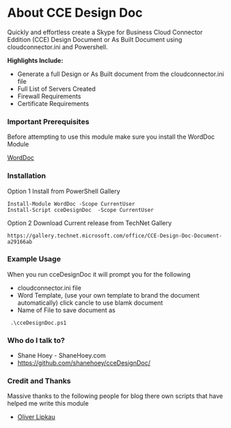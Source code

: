 # About CCE Design Doc #

Quickly and effortless create a Skype for Business Cloud Connector Eddition (CCE) Design Document or As Built Document using cloudconnector.ini and Powershell.

**Highlights Include:**

* Generate a full Design or As Built document from the cloudconnector.ini file 
* Full List of Servers Created
* Firewall Requirements
* Certificate Requirements

### Important Prerequisites ###
Before attempting to use this module make sure you install the WordDoc Module

[WordDoc](https://shanehoey.github.io/shanehoey/wordDoc/)

### Installation ###
Option 1 Install from PowerShell Gallery 

```
Install-Module WordDoc -Scope CurrentUser
Install-Script cceDesignDoc  -Scope CurrentUser
```

Option 2 Download Current release from TechNet Gallery
```
https://gallery.technet.microsoft.com/office/CCE-Design-Doc-Document-a29166ab
```

### Example Usage ###

When you run cceDesignDoc it will prompt you for the following 
 * cloudconnector.ini file 
 * Word Template,  (use your own template to brand the document automatically) click cancle to use blamk document
 * Name of File to save document as 
 
```
 .\cceDesignDoc.ps1
```


### Who do I talk to? ###

* Shane Hoey - ShaneHoey.com
* https://github.com/shanehoey/cceDesignDoc/

### Credit and Thanks ###
Massive thanks to the following people for blog there own scripts that have helped me write this module

* [Oliver Lipkau](https://blogs.technet.microsoft.com/heyscriptingguy/2011/08/20/use-powershell-to-work-with-any-ini-file/)

